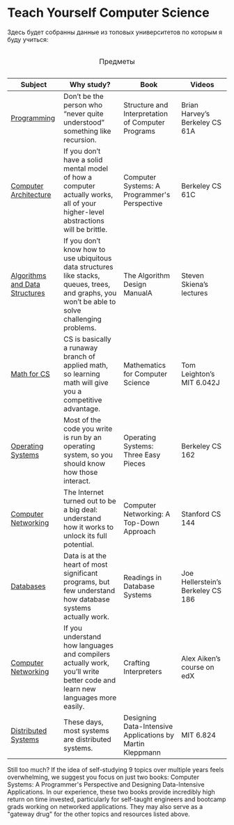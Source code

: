# Teach Yourself Computer Science

  Здесь будет собранны данные из топовых университетов по которым я буду учиться:

<table>
  <caption>
    <p>Предметы</p>
  </caption>
  <thead>
    <tr><th>Subject</th><th>Why study?</th><th>Book</th><th>Videos</th></th></tr>
  </thead>
  <tbody>
    <tr><td><a href="https://teachyourselfcs.com/#programming">Programming</a></td><td>Don’t be the person who “never quite understood” something like recursion.</td><td>Structure and Interpretation of Computer Programs</td><td>Brian Harvey’s Berkeley CS 61A</td></tr>
    <tr><td><a href="https://teachyourselfcs.com/#architecture">Computer Architecture</a></td><td>If you don’t have a solid mental model of how a computer actually works, all of your higher-level abstractions will be brittle.</td><td>Computer Systems: A Programmer's Perspective</td><td>Berkeley CS 61C</td></tr>
    <tr><td><a href="https://teachyourselfcs.com/#algorithms">Algorithms and Data Structures</a></td><td>If you don’t know how to use ubiquitous data structures like stacks, queues, trees, and graphs, you won’t be able to solve challenging problems.</td><td>The Algorithm Design ManualA</td><td>Steven Skiena’s lectures</td></tr>
    <tr><td><a href="https://teachyourselfcs.com/#math">Math for CS</a></td><td>CS is basically a runaway branch of applied math, so learning math will give you a competitive advantage.</td><td>Mathematics for Computer Science</td><td>Tom Leighton’s MIT 6.042J</td></tr>
    <tr><td><a href="https://teachyourselfcs.com/#operating-systems">Operating Systems</a></td><td>Most of the code you write is run by an operating system, so you should know how those interact.</td><td>Operating Systems: Three Easy Pieces</td><td>Berkeley CS 162</td></tr>
    <tr><td><a href="https://teachyourselfcs.com/#networking">Computer Networking</a></td><td>The Internet turned out to be a big deal: understand how it works to unlock its full potential.</td><td>Computer Networking: A Top-Down Approach</td><td>Stanford CS 144</td></tr>
    <tr><td><a href="https://teachyourselfcs.com/#databases">Databases</a></td><td>Data is at the heart of most significant programs, but few understand how database systems actually work.</td><td>Readings in Database Systems</td><td>Joe Hellerstein’s Berkeley CS 186</td></tr>
    <tr><td><a href="https://teachyourselfcs.com/#languages">Computer Networking</a></td><td>If you understand how languages and compilers actually work, you’ll write better code and learn new languages more easily.</td><td>Crafting Interpreters</td><td>Alex Aiken’s course on edX</td></tr>
    <tr><td><a href="https://teachyourselfcs.com/#distributed-systems">Distributed Systems</a></td><td>These days, most systems are distributed systems.</td><td>Designing Data-Intensive Applications by Martin Kleppmann</td><td>MIT 6.824</td></tr>
  </tbody>
</table>


Still too much?
  If the idea of self-studying 9 topics over multiple years feels overwhelming, we suggest you focus on just two books: Computer Systems: A Programmer's Perspective and Designing Data-Intensive Applications. In our experience, these two books provide incredibly high return on time invested, particularly for self-taught engineers and bootcamp grads working on networked applications. They may also serve as a "gateway drug" for the other topics and resources listed above.
